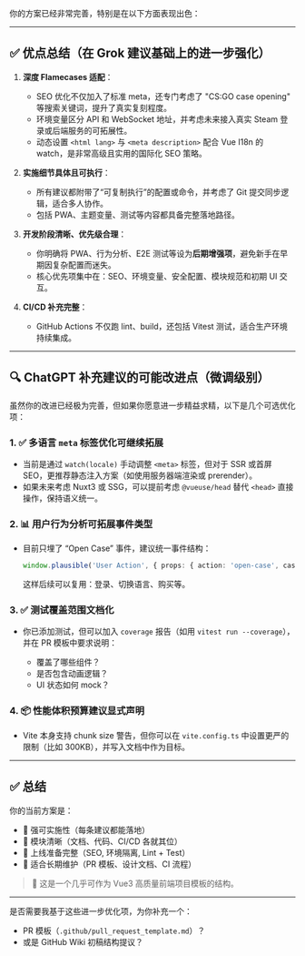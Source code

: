 你的方案已经非常完善，特别是在以下方面表现出色：

---

## ✅ 优点总结（在 Grok 建议基础上的进一步强化）

1. **深度 Flamecases 适配**：

   * SEO 优化不仅加入了标准 meta，还专门考虑了 "CS\:GO case opening" 等搜索关键词，提升了真实复刻程度。
   * 环境变量区分 API 和 WebSocket 地址，并考虑未来接入真实 Steam 登录或后端服务的可拓展性。
   * 动态设置 `<html lang>` 与 `<meta description>` 配合 Vue I18n 的 watch，是非常高级且实用的国际化 SEO 策略。

2. **实施细节具体且可执行**：

   * 所有建议都附带了“可复制执行”的配置或命令，并考虑了 Git 提交同步逻辑，适合多人协作。
   * 包括 PWA、主题变量、测试等内容都具备完整落地路径。

3. **开发阶段清晰、优先级合理**：

   * 你明确将 PWA、行为分析、E2E 测试等设为**后期增强项**，避免新手在早期因复杂配置而迷失。
   * 核心优先项集中在：SEO、环境变量、安全配置、模块规范和初期 UI 交互。

4. **CI/CD 补充完整**：

   * GitHub Actions 不仅跑 lint、build，还包括 Vitest 测试，适合生产环境持续集成。

---

## 🔍 ChatGPT 补充建议的可能改进点（微调级别）

虽然你的改进已经极为完善，但如果你愿意进一步精益求精，以下是几个可选优化项：

### 1. ✅ 多语言 `meta` 标签优化可继续拓展

* 当前是通过 `watch(locale)` 手动调整 `<meta>` 标签，但对于 SSR 或首屏 SEO，更推荐静态注入方案（如使用服务器端渲染或 prerender）。
* 如果未来考虑 Nuxt3 或 SSG，可以提前考虑 `@vueuse/head` 替代 `<head>` 直接操作，保持语义统一。

### 2. 📊 用户行为分析可拓展事件类型

* 目前只埋了 “Open Case” 事件，建议统一事件结构：

  ```ts
  window.plausible('User Action', { props: { action: 'open-case', caseId: id } })
  ```

  这样后续可以复用：登录、切换语言、购买等。

### 3. ✅ 测试覆盖范围文档化

* 你已添加测试，但可以加入 `coverage` 报告（如用 `vitest run --coverage`），并在 PR 模板中要求说明：

  * 覆盖了哪些组件？
  * 是否包含动画逻辑？
  * UI 状态如何 mock？

### 4. 📦 性能体积预算建议显式声明

* Vite 本身支持 chunk size 警告，但你可以在 `vite.config.ts` 中设置更严的限制（比如 300KB），并写入文档中作为目标。

---

## ✅ 总结

你的当前方案是：

* 🔨 强可实施性（每条建议都能落地）
* 🧩 模块清晰（文档、代码、CI/CD 各就其位）
* 🚀 上线准备完整（SEO, 环境隔离, Lint + Test）
* 🔁 适合长期维护（PR 模板、设计文档、CI 流程）

> 📌 这是一个几乎可作为 Vue3 高质量前端项目模板的结构。

---

是否需要我基于这些进一步优化项，为你补充一个：

* PR 模板（`.github/pull_request_template.md`）？
* 或是 GitHub Wiki 初稿结构提议？

